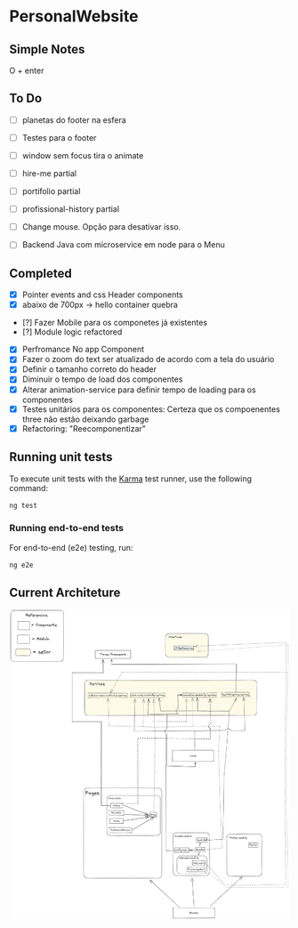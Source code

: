 # PersonalWebsite

## Simple Notes

O + enter

## To Do

- [ ] planetas do footer na esfera
- [ ] Testes para o footer

- [ ] window sem focus tira o animate

- [ ] hire-me partial
- [ ] portifolio partial
- [ ] profissional-history partial

- [ ] Change mouse. Opção para desativar isso.
- [ ] Backend Java com microservice em node para o Menu

## Completed

- [X] Pointer events and css Header components
- [X] abaixo de 700px -> hello container quebra
- [?] Fazer Mobile para os componetes já existentes
- [?] Module logic refactored
- [X] Perfromance No app Component
- [X] Fazer o zoom do text ser atualizado de acordo com a tela do usuário
- [X] Definir o tamanho correto do header
- [X] Diminuir o tempo de load dos componentes
- [X] Alterar animation-service para definir tempo de loading para os componentes
- [X] Testes unitários para os componentes: Certeza que os compoenentes three não estão deixando garbage
- [X] Refactoring: "Reecomponentizar"

## Running unit tests

To execute unit tests with the [Karma](https://karma-runner.github.io) test runner, use the following command:

```bash
ng test
```

### Running end-to-end tests

For end-to-end (e2e) testing, run:

```bash
ng e2e
```

## Current Architeture

![architeture](./current_architecture.png)
